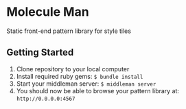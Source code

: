 Molecule Man
==========================

Static front-end pattern library for style tiles

## Getting Started

1. Clone repository to your local computer
1. Install required ruby gems: `$ bundle install`
1. Start your middleman server: `$ middleman server`
1. You should now be able to browse your pattern library at: `http://0.0.0.0:4567`